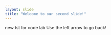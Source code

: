 ```yaml
---
layout: slide
title: "Welcome to our second slide!"
---
```

new tst for code lab
Use the left arrow to go back!
